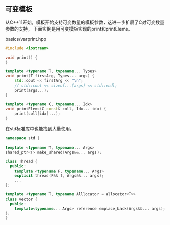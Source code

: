 ## 可变模板
从C++11开始，模板开始支持可变数量的模板参数，这进一步扩展了C对可变数量参数的支持，
下面实例是用可变模板实现的print和printElems。

basics/varprint.hpp
``` c++
#include <iostream>

void print() {
}

template <typename T, typename... Types>
void print(T firstArg, Types... args) {
    std::cout << firstArg << "\n";
    // std::cout << sizeof...(args) << std::endl;
    print(args...);
}

template <typename C, typename... Idx>
void printElems(C const& coll, Idx... idx) {
    print(coll[idx]...);
}
```

在std标准库中也能找到大量使用。

``` c++
namespace std {

template <typename T, typename... Args>
shared_ptr<T> make_shared(Args&&... args);

class Thread {
  public:
    template <typename F, typename... Args>
    explicit thread(F&& f, Args&&... args);
    ...
};

template <typename T, typename Alllocator = allocator<T>>
class vector {
  public:
    template<typename... Args> reference emplace_back(Args&&... args);
};
}
```